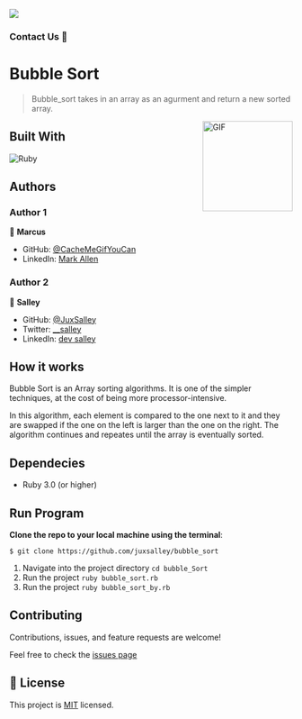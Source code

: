 ![](https://img.shields.io/badge/Microverse-blueviolet)

### Contact Us 📝

# Bubble Sort

>Bubble_sort takes in an array as an agurment and return a new sorted array.

<img align="right" alt="GIF" height="160px" src="https://upload.wikimedia.org/wikipedia/commons/c/c8/Bubble-sort-example-300px.gif" />



## Built With

![Ruby](http://img.shields.io/badge/-Ruby-3776AB?style=flat-square&logo=ruby&logoColor=red)

## Authors



### Author 1

👤 **Marcus**

- GitHub: [@CacheMeGifYouCan](https://github.com/CacheMeGifYouCan)
- LinkedIn: [Mark Allen](https://www.linkedin.com/in/marcusa999/)

### Author 2

👤 **Salley**

- GitHub: [@JuxSalley](https://github.com/juxsalley)
- Twitter: [__salley](https://twitter.com/__salley)
- LinkedIn: [dev salley](https://www.linkedin.com/in/dev-salley/)


## How it works
Bubble Sort is an Array sorting algorithms. It is one of the simpler techniques, at the cost of being more processor-intensive.

In this algorithm, each element is compared to the one next to it and they are swapped if the one on the left is larger than the one on the right. The algorithm continues and repeates until the array is eventually sorted.
 
## Dependecies

- Ruby 3.0 (or higher)

## Run Program

__Clone the repo to your local machine using the terminal__:
```
$ git clone https://github.com/juxsalley/bubble_sort
```

1. Navigate into the project directory `cd bubble_Sort`
2. Run the project `ruby bubble_sort.rb`
3. Run the project `ruby bubble_sort_by.rb`

## Contributing

Contributions, issues, and feature requests are welcome!

Feel free to check the [issues page](https://github.com/juxsalley/bubble_sort/issues)

## 📝 License

This project is [MIT](LICENSE) licensed.
